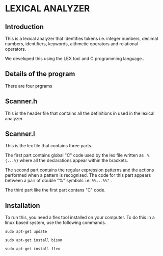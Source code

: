 # LEXICAL ANALYZER

## Introduction

This is a lexical analyzer that identifies tokens i.e. integer numbers, decimal numbers, identifiers, keywords, aithmetic operators and relational operators. 

We developed this using the LEX tool and C programming language..

## Details of the program

There are four prgrams 

## Scanner.h

This is the header file that contains all the definitions in used in the lexical analyzer. 

## Scanner.l

This is the lex file that contains three parts.

The first part contains global "C" code used by the lex file written as ``` %{...%}``` where all the declarations appear within the brackets.

The second part contains the regular expression patterns and the actions performed when a pattern is recognised. The code for this part appears between a pair of double "%" symbols i.e. ```%%...%%"``` .

The third part like the first part contans "C" code.

## Installation

To run this, you need a flex tool installed on your computer. To do this in a linux based system, use the following commands.

```sudo apt-get update```

```sudo apt-get install bison```

```sudo apt-get install flex```

